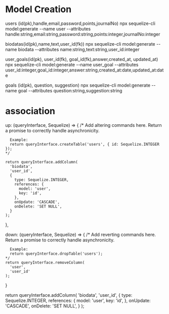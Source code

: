 # Model Creation

users (id(pk),handle,email,password,points,journalNo)
npx sequelize-cli model:generate --name user --attributes handle:string,email:string,password:string,points:integer,journalNo:integer

biodatas(id(pk),name,text,user_id(fk))
npx sequelize-cli model:generate --name biodata --attributes name:string,text:string,user_id:integer

user_goals(id(pk), user_id(fk), goal_id(fk),answer,created_at, updated_at)
npx sequelize-cli model:generate --name user_goal --attributes user_id:integer,goal_id:integer,answer:string,created_at:date,updated_at:date

goals (id(pk), question, suggestion)
npx sequelize-cli model:generate --name goal --attributes question:string,suggestion:string

# association

up: (queryInterface, Sequelize) => {
    /*
      Add altering commands here.
      Return a promise to correctly handle asynchronicity.

      Example:
      return queryInterface.createTable('users', { id: Sequelize.INTEGER });
    */

    return queryInterface.addColumn(
      'biodata',
      'user_id',
      {
        type: Sequelize.INTEGER,
        references: {
          model: 'user',
          key: 'id',
        },
        onUpdate: 'CASCADE',
        onDelete: 'SET NULL',
      }
    );
  },

  down: (queryInterface, Sequelize) => {
    /*
      Add reverting commands here.
      Return a promise to correctly handle asynchronicity.

      Example:
      return queryInterface.dropTable('users');
    */
    return queryInterface.removeColumn(
      'user',
      'user_id'
    );
  }



  return queryInterface.addColumn(
      'biodata',
      'user_id',
      {
        type: Sequelize.INTEGER,
        references: {
          model: 'user',
          key: 'id',
        },
        onUpdate: 'CASCADE',
        onDelete: 'SET NULL',
      }
    );